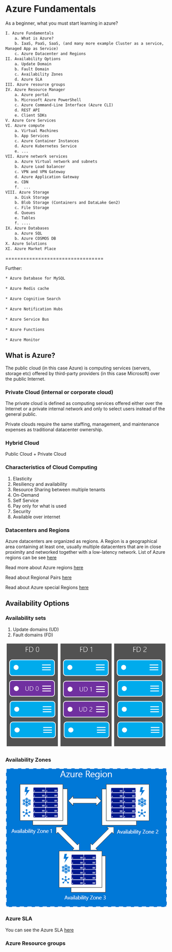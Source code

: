 # Azure Fundamentals
As a beginner, what you must start learning in azure?

    I. Azure Fundamentals
        a. What is Azure?
        b. IaaS, PaaS, SaaS, (and many more example Cluster as a service, Managed App as Service)
        c. Azure Datacenter and Regions
    II. Availability Options
        a. Update Domain
        b. Fault Domain
        c. Availability Zones
        d. Azure SLA
    III. Azure resource groups
    IV. Azure Resource Manager 
        a. Azure portal
        b. Microsoft Azure PowerShell
        c. Azure Command-Line Interface (Azure CLI)
        d. REST API
        e. Client SDKs
    V. Azure Core Services
    VI. Azure compute
        a. Virtual Machines
        b. App Services
        c. Azure Container Instances
        d. Azure Kubernetes Service
        e. ...
    VII. Azure network services
        a. Azure Virtual network and subnets
        b. Azure Load balancer
        c. VPN and VPN Gateway
        d. Azure Application Gateway
        e. CDN
        f.  ...
    VIII. Azure Storage
        a. Disk Storage
        b. Blob Storage (Containers and DataLake Gen2)
        c. File Storage
        d. Queues
        e. Tables
        f. ....
    IX. Azure Databases
        a. Azure SQL
        b. Azure COSMOS DB
    X. Azure Solutions
    XI. Azure Market Place

=================================

Further:

    * Azure Database for MySQL 

    * Azure Redis cache

    * Azure Cognitive Search

    * Azure Notification Hubs

    * Azure Service Bus

    * Azure Functions

    * Azure Monitor



## What is Azure? 

The public cloud (in this case Azure) is computing services (servers, storage etc) offered by third-party providers (in this case Microsoft) over the public Internet.

### Private Cloud (internal or corporate cloud)
The private cloud is defined as computing services offered either over the Internet or a private internal network and only to select users instead of the general public.

Private clouds require the same staffing, management, and maintenance expenses as traditional datacenter ownership.

### Hybrid Cloud

Public Cloud + Private Cloud

### Characteristics of Cloud Computing
1. Elasticity
2. Resiliency and availability
3.  Resource Sharing between multiple tenants
4. On-Demand
5. Self Service
6. Pay only for what is used 
7. Security
8. Available over internet

### Datacenters and Regions
Azure datacenters are organized as regions. 
A Region is a geographical area containing at least one, usually multiple datacenters that are in close proximity and networked together with a low-latency network.
List of Azure regions can be see [here](https://azure.microsoft.com/en-us/global-infrastructure/geographies/)

Read more about Azure regions [here](https://docs.microsoft.com/en-us/azure/virtual-machines/regions)

Read about Regional Pairs [here](https://docs.microsoft.com/en-us/azure/best-practices-availability-paired-regions#what-are-paired-regions?azure-portal=true)

Read about Azure special Regions [here](https://docs.microsoft.com/en-us/azure/virtual-machines/regions#special-azure-regions)


## Availability Options

### Availability sets
1. Update domains (UD) 
2. Fault domains (FD)

![Fault Domain and Update Domain](resources/FaultDomainUpdateDomain.png)

### Availability Zones

![ Availability Zones](resources/AvailabilityZones.png)


### Azure SLA
You can see the Azure SLA [here](https://azure.microsoft.com/en-us/support/legal/sla/summary/)


### Azure Resource groups

